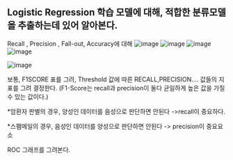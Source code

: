 ## Logistic Regression 학습 모델에 대해, 적합한 분류모델을 추출하는데 있어 알아본다.

Recall , Precision , Fall-out, Accuracy에 대해 
![image](https://user-images.githubusercontent.com/70446214/97321536-5557e100-18b2-11eb-89b4-8e92cfe350a1.png)
![image](https://user-images.githubusercontent.com/70446214/97321559-5be65880-18b2-11eb-96d0-e46a90e493d5.png)
![image](https://user-images.githubusercontent.com/70446214/97321591-630d6680-18b2-11eb-894f-da663d8dc27a.png)
![image](https://user-images.githubusercontent.com/70446214/97321607-69034780-18b2-11eb-9e6b-3212ac61411a.png)

![image](https://user-images.githubusercontent.com/70446214/97321648-74567300-18b2-11eb-8c38-49b5f12f1b14.png)

보통, F1SCORE 표를 그려, Threshold 값에 따른 RECALL,PRECISION.... 값들의 지표를 그려 결정한다.
(F1-Score는 recall과 precision이 둘다 균일하게 높은 값을 가질 수 있는 값이다.)

*암환자 판별의 경우, 양성인 데이터를 음성으로 판단하면 안된다 ->recall이 중요하다.


*스팸메일의 경우, 음성인 데이터를 양성으로 판단하면 안된다 -> precision이 중요요소


ROC 그래프를 그려본다.
